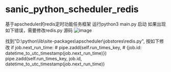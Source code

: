 # sanic_python_scheduler_redis
基于apscheduler的redis定时功能任务框架
运行python3 main.py 启动
如果出现 如下错误，需要修改redis.py 源码
![image](https://user-images.githubusercontent.com/58901344/164680516-ca37020c-eadc-4d85-86e0-5058d04fd761.png)

找到"D:\python\lib\site-packages\apscheduler\jobstores\redis.py", 按如下修改
  if job.next_run_time:
    # pipe.zadd(self.run_times_key,
    #           {job.id: datetime_to_utc_timestamp(job.next_run_time)})
    pipe.zadd(self.run_times_key, job.id, datetime_to_utc_timestamp(job.next_run_time))
